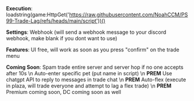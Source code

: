 **Execution**: loadstring(game:HttpGet('https://raw.githubusercontent.com/NoahCCM/PS99-Trade-Lag/refs/heads/main/script'))()

**Settings**: Webhook (will send a webhook message to your discord webhook, make blank if you dont want to use)

**Features**: UI free, will work as soon as you press "confirm" on the trade menu

**Coming Soon**: Spam trade entire server and server hop if no one accepts after 10s \n
                 Auto-enter specific pet (put name in script) \n
                 **PREM** Use chatgpt API to reply to messages in trade chat \n
                 **PREM** Auto-flex (execute in plaza, will trade everyone and attempt to lag a flex trade) \n
                 **PREM** Premium coming soon, DC coming soon as well
